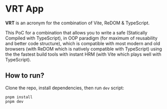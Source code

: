 # VRT App

<strong>VRT</strong> is an acronym for the combination of Vite, ReDOM & TypeScript.

This PoC for a combination that allows you to write a safe (Statically Compiled with TypeScript), in OOP paradigm (for maximum of reusability and better code structure), which is compatible with most modern and old browsers (with ReDOM which is natively compatible with TypeScript) using the the fastest build tools with instant HRM (with Vite which plays well with TypeScript).

## How to run?
Clone the repo, install dependencies, then run `dev` script:
```
pnpm install
pnpm dev
```
